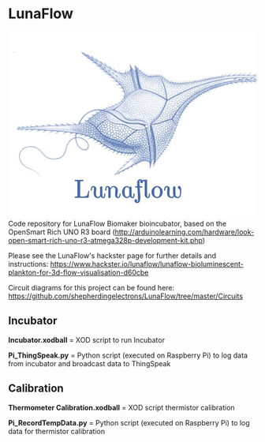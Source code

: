 # LunaFlow
![LunaFlow logo](https://github.com/shepherdingelectrons/LunaFlow/blob/master/lunaflow_logo.jpg)
Code repository for LunaFlow Biomaker bioincubator, based on the OpenSmart Rich UNO R3 board (http://arduinolearning.com/hardware/look-open-smart-rich-uno-r3-atmega328p-development-kit.php)

Please see the LunaFlow's hackster page for further details and instructions:
https://www.hackster.io/lunaflow/lunaflow-bioluminescent-plankton-for-3d-flow-visualisation-d60cbe

Circuit diagrams for this project can be found here:
https://github.com/shepherdingelectrons/LunaFlow/tree/master/Circuits

## Incubator
**Incubator.xodball** =  XOD script to run Incubator

**Pi_ThingSpeak.py** = Python script (executed on Raspberry Pi) to log data from incubator and broadcast data to ThingSpeak


## Calibration
**Thermometer Calibration.xodball** = XOD script thermistor calibration

**Pi_RecordTempData.py** = Python script (executed on Raspberry Pi) to log data for thermistor calibration





